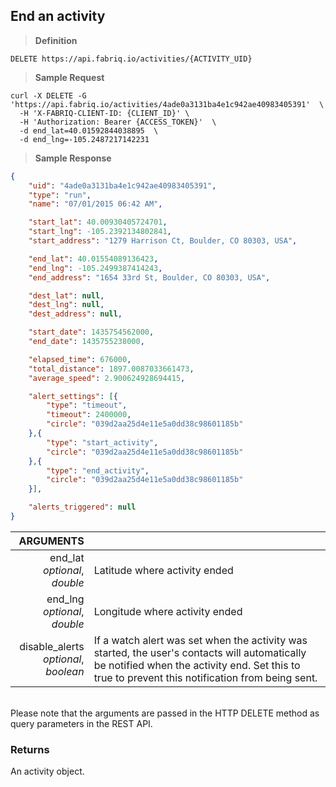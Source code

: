 ## End an activity

> **Definition**

```text
DELETE https://api.fabriq.io/activities/{ACTIVITY_UID}
```

> **Sample Request**

```shell
curl -X DELETE -G 'https://api.fabriq.io/activities/4ade0a3131ba4e1c942ae40983405391'  \
  -H 'X-FABRIQ-CLIENT-ID: {CLIENT_ID}' \
  -H 'Authorization: Bearer {ACCESS_TOKEN}'  \
  -d end_lat=40.01592844038895  \
  -d end_lng=-105.2487217142231
```

> **Sample Response**

```json
{
    "uid": "4ade0a3131ba4e1c942ae40983405391",
    "type": "run",
    "name": "07/01/2015 06:42 AM",

    "start_lat": 40.00930405724701,
    "start_lng": -105.2392134802841,
    "start_address": "1279 Harrison Ct, Boulder, CO 80303, USA",

    "end_lat": 40.01554089136423,
    "end_lng": -105.2499387414243,
    "end_address": "1654 33rd St, Boulder, CO 80303, USA",

    "dest_lat": null,
    "dest_lng": null,
    "dest_address": null,

    "start_date": 1435754562000,
    "end_date": 1435755238000,

    "elapsed_time": 676000,
    "total_distance": 1897.0087033661473,
    "average_speed": 2.900624928694415,

    "alert_settings": [{
        "type": "timeout",
        "timeout": 2400000,
        "circle": "039d2aa25d4e11e5a0dd38c98601185b"
    },{
        "type": "start_activity",
        "circle": "039d2aa25d4e11e5a0dd38c98601185b"
    },{
        "type": "end_activity",
        "circle": "039d2aa25d4e11e5a0dd38c98601185b"
    }],

    "alerts_triggered": null
}
```

ARGUMENTS ||
---------:        | -----------
end_lat<br>*optional*, *double*  | Latitude where activity ended
end_lng<br>*optional*, *double*  | Longitude where activity ended
disable_alerts<br>*optional*, *boolean*  | If a watch alert was set when the activity was started, the user's contacts will automatically be notified when the activity end.  Set this to true to prevent this notification from being sent.

<br/>
<aside class="notice">
Please note that the arguments are passed in the HTTP DELETE method as query parameters in the REST API.
</aside>

### Returns
An activity object.
